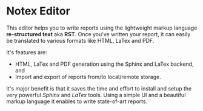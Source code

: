 Notex Editor
============

This editor helps you to write reports using the lightweight markup language **re-structured text** aka **RST**. Once you've written your report, it can easily be translated to various formats like HTML, LaTex and PDF.

It's features are:

  * HTML, LaTex and PDF generation using the Sphinx and LaTex backend, and
  * Import and export of reports from/to local/remote storage.

It's major benefit is that it saves the time and effort to install and setup the very powerful *Sphinx* and *LaTex* tools. Using a simple UI and a beautiful markup language it enables to write state-of-art reports.
